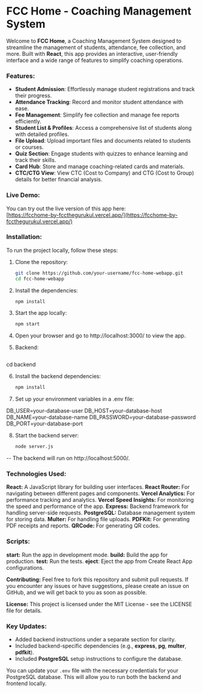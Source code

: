# FCC Home - Coaching Management System

Welcome to **FCC Home**, a Coaching Management System designed to streamline the management of students, attendance, fee collection, and more. Built with **React**, this app provides an interactive, user-friendly interface and a wide range of features to simplify coaching operations.

### Features:
- **Student Admission**: Effortlessly manage student registrations and track their progress.
- **Attendance Tracking**: Record and monitor student attendance with ease.
- **Fee Management**: Simplify fee collection and manage fee reports efficiently.
- **Student List & Profiles**: Access a comprehensive list of students along with detailed profiles.
- **File Upload**: Upload important files and documents related to students or courses.
- **Quiz Section**: Engage students with quizzes to enhance learning and track their skills.
- **Card Hub**: Store and manage coaching-related cards and materials.
- **CTC/CTG View**: View CTC (Cost to Company) and CTG (Cost to Group) details for better financial analysis.

### Live Demo:
You can try out the live version of this app here:  
[https://fcchome-by-fccthegurukul.vercel.app/](https://fcchome-by-fccthegurukul.vercel.app/)

### Installation:

To run the project locally, follow these steps:

1. Clone the repository:
   ```bash
   git clone https://github.com/your-username/fcc-home-webapp.git
   cd fcc-home-webapp


2. Install the dependencies:
   ```bash
   npm install


3. Start the app locally:
   ```bash
   npm start

4. Open your browser and go to http://localhost:3000/ to view the app.

5.  Backend:
    ```bash
   cd backend

6. Install the backend dependencies:
   ```bash
   npm install
7. Set up your environment variables in a .env file:
   
DB_USER=your-database-user
DB_HOST=your-database-host
DB_NAME=your-database-name
DB_PASSWORD=your-database-password
DB_PORT=your-database-port

8. Start the backend server:
    ```bash
   node server.js

-- The backend will run on http://localhost:5000/.



   
   
### Technologies Used:
**React:** A JavaScript library for building user interfaces.
**React Router:** For navigating between different pages and components.
**Vercel Analytics:** For performance tracking and analytics.
**Vercel Speed Insights:** For monitoring the speed and performance of the app.
**Express:** Backend framework for handling server-side requests.
**PostgreSQL:** Database management system for storing data.
**Multer:** For handling file uploads.
**PDFKit:** For generating PDF receipts and reports.
**QRCode:** For generating QR codes.

### Scripts:
**start:** Run the app in development mode.
**build:** Build the app for production.
**test:** Run the tests.
**eject**: Eject the app from Create React App configurations.

**Contributing:**
Feel free to fork this repository and submit pull requests. If you encounter any issues or have suggestions, please create an issue on GitHub, and we will get back to you as soon as possible.

**License:**
This project is licensed under the MIT License - see the LICENSE file for details.


### Key Updates:
- Added backend instructions under a separate section for clarity.
- Included backend-specific dependencies (e.g., **express**, **pg**, **multer**, **pdfkit**).
- Included **PostgreSQL** setup instructions to configure the database.

You can update your `.env` file with the necessary credentials for your PostgreSQL database. This will allow you to run both the backend and frontend locally.

